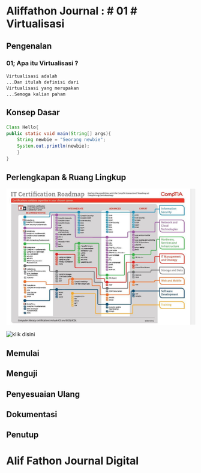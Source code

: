 
# Aliffathon Journal : \# 01 \# Virtualisasi

## Pengenalan
### 01; Apa itu Virtualisasi ?

    Virtualisasi adalah
    ...Dan itulah definisi dari
    Virtualisasi yang merupakan
    ...Semoga kalian paham

## Konsep Dasar

````java
Class Hello{
public static void main(String[] args){
    String newbie = "Seorang newbie";
    System.out.println(newbie);
    }
}
````

## Perlengkapan & Ruang Lingkup

![Gambar 01](images/gb-01.jpg)

![klik disini](http://m.facebook.com/)

## Memulai
## Menguji
## Penyesuaian Ulang
## Dokumentasi
## Penutup

# Alif Fathon Journal Digital
